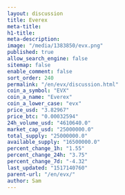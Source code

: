 ```yaml
---
layout: discussion
title: Everex
meta-title: 
h1-title: 
meta-description: 
image: "/media/1383850/evx.png"
published: true
allow_search_engine: false
sitemap: false
enable_comment: false
sort_order: 240
permalink: "/en/evx/discussion.html"
coin_a_symbol: "EVX"
coin_a_name: "Everex"
coin_a_lower_case: "evx"
price_usd: "3.82967"
price_btc: "0.00032594"
24h_volume_usd: "4610640.0"
market_cap_usd: "25000000.0"
total_supply: "25000000.0"
available_supply: "16500000.0"
percent_change_1h: "1.55"
percent_change_24h: "3.75"
percent_change_7d: "-4.32"
last_updated: "1517140760"
parent-url: "/en/evx/"
author: Sam
---
```


